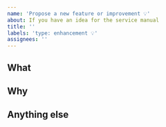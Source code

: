 ```yaml
---
name: 'Propose a new feature or improvement 💡'
about: If you have an idea for the service manual
title: ''
labels: 'type: enhancement 💡'
assignees: ''
---
```


<!--
If you're suggesting a change to something that already exists in the NHS digital service manual, please propose it by commenting on the GitHub issue for it. You can find issues for all published content in the 'Published' column in one of the backlogs.

You can also get to the issue for published content by following the link at the bottom of the page in the service manual. 

If you need help putting your proposal together, you can email the service manual team at service-manual@nhs.net.
-->

## What

<!--
Briefly describe the thing you’re proposing. For example, it could be a style, component or pattern or something to add to the content style guide. 
-->

## Why

<!--
Explain why you think we should add this to the NHS digital service manual.

- What evidence do you have that services across the NHS need it?
- What evidence do you have that it meets the needs of the users of those services?
- Have you checked that it doesn't already exist in the NHS digital service manual? 
-->

## Anything else

<!--
If you can, include links to any examples, research or code to support your proposal.
-->
